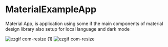 # MaterialExampleApp
Material App, is application using some if the main components of material design library  also setup for local language and dark mode

![ezgif com-resize (1)](https://user-images.githubusercontent.com/47636256/84527554-cc675100-ace6-11ea-875f-93a448a87e78.gif)
![ezgif com-resize](https://user-images.githubusercontent.com/47636256/84527509-bd809e80-ace6-11ea-9aac-d63a72f1cad5.gif)
